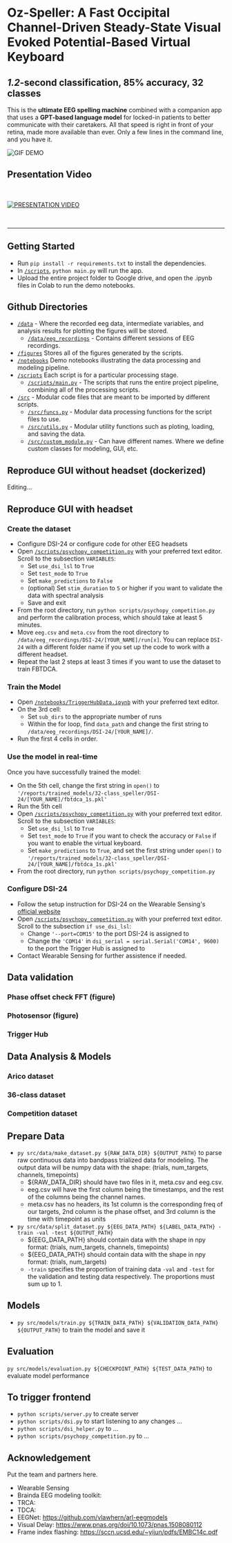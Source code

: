 # Oz-Speller: A Fast Occipital Channel-Driven Steady-State Visual Evoked Potential-Based Virtual Keyboard

## _**1.2**_-second classification, 85% accuracy, 32 classes
This is the **ultimate EEG spelling machine** combined with a companion app that uses a **GPT-based language model** for locked-in patients to better communicate with their caretakers. All that speed is right in front of your retina, made more available than ever. Only a few lines in the command line, and you have it.</br>

![GIF DEMO](./reports/figures/speller.gif)

## Presentation Video 

</br>

[![PRESENTATION VIDEO](https://img.youtube.com/vi/-5eUUtTdpno/0.jpg)](https://www.youtube.com/watch?v=-5eUUtTdpno)

</br>

---

## Getting Started
- Run `pip install -r requirements.txt` to install the dependencies.
- In [`/scripts`](https://github.com/NeuroTech-UCSD/Project-Template/tree/main/scripts), `python main.py` will run the app.
- Upload the entire project folder to Google drive, and open the .ipynb files in Colab to run the demo notebooks.

## Github Directories
<!-- ![](./figures/github_schema.png) -->
- [`/data`](https://github.com/NeuroTech-UCSD/Project-Template/tree/main/data) - Where the recorded eeg data, intermediate variables, and analysis results for plotting the figures will be stored. 
	- [`/data/eeg_recordings`](https://github.com/NeuroTech-UCSD/Project-Template/tree/main/data/eeg_recordings) - Contains different sessions of EEG recordings.
- [`/figures`](https://github.com/NeuroTech-UCSD/Project-Template/tree/main/figures) Stores all of the figures generated by the scripts. 
- [`/notebooks`](https://github.com/NeuroTech-UCSD/Project-Template/tree/main/notebooks) Demo notebooks illustrating the data processing and modeling pipeline. 
- [`/scripts`](https://github.com/NeuroTech-UCSD/Project-Template/tree/main/scripts) Each script is for a particular processing stage.
	- [`/scripts/main.py`](https://github.com/NeuroTech-UCSD/Project-Template/blob/main/scripts/main.py) - The scripts that runs the entire project pipeline, combining all of the processing scripts.
- [`/src`](https://github.com/NeuroTech-UCSD/Project-Template/tree/main/src) - Modular code files that are meant to be imported by different scripts.
	- [`/src/funcs.py`](https://github.com/NeuroTech-UCSD/Project-Template/blob/main/src/funcs.py) - Modular data processing functions for the script files to use.
	- [`/src/utils.py`](https://github.com/NeuroTech-UCSD/Project-Template/blob/main/src/utils.py) - Modular utility functions such as ploting, loading, and saving the data.
	- [`/src/custom_module.py`](https://github.com/NeuroTech-UCSD/Project-Template/blob/main/src/custom_module.py) - Can have different names. Where we define custom classes for modeling, GUI, etc.

## Reproduce GUI without headset (dockerized)
Editing...

## Reproduce GUI with headset
### Create the dataset
- Configure DSI-24 or configure code for other EEG headsets
- Open [`/scripts/psychopy_competition.py`](https://github.com/NeuroTech-UCSD/Oz-Speller/blob/main/scripts/psychopy_competition.py) with your preferred text editor. Scroll to the subsection `VARIABLES`: 
  - Set `use_dsi_lsl` to `True`
  - Set `test_mode` to `True`
  - Set `make_predictions` to `False`
  - (optional) Set `stim_duration` to `5` or higher if you want to validate the data with spectral analysis
  - Save and exit
- From the root directory, run `python scripts/psychopy_competition.py` and perform the calibration process, which should take at least 5 minutes.
- Move `eeg.csv` and `meta.csv` from the root directory to `/data/eeg_recordings/DSI-24/[YOUR_NAME]/run[x]`. You can replace `DSI-24` with a different folder name if you set up the code to work with a different headset.
- Repeat the last 2 steps at least 3 times if you want to use the dataset to train FBTDCA.
### Train the Model
- Open [`/notebooks/TriggerHubData.ipynb`](https://github.com/NeuroTech-UCSD/Oz-Speller/blob/main/scripts/psychopy_competition.py) with your preferred text editor. 
- On the 3rd cell:
  - Set `sub_dirs` to the appropriate number of runs
  - Within the for loop, find `data_path` and change the first string to `/data/eeg_recordings/DSI-24/[YOUR_NAME]/`.
- Run the first 4 cells in order.
### Use the model in real-time
Once you have successfully trained the model:
- On the 5th cell, change the first string in `open()` to `'/reports/trained_models/32-class_speller/DSI-24/[YOUR_NAME]/fbtdca_1s.pkl'`
- Run the 5th cell
- Open [`/scripts/psychopy_competition.py`](https://github.com/NeuroTech-UCSD/Oz-Speller/blob/main/scripts/psychopy_competition.py) with your preferred text editor. Scroll to the subsection `VARIABLES`: 
  - Set `use_dsi_lsl` to `True`
  - Set `test_mode` to `True` if you want to check the accuracy or `False` if you want to enable the virtual keyboard.
  - Set `make_predictions` to `True`, and set the first string under `open()` to `'/reports/trained_models/32-class_speller/DSI-24/[YOUR_NAME]/fbtdca_1s.pkl'`
- From the root directory, run `python scripts/psychopy_competition.py` 
### Configure DSI-24
- Follow the setup instruction for DSI-24 on the Wearable Sensing's [official website](https://wearablesensing.com/dsi-24/)
- Open [`/scripts/psychopy_competition.py`](https://github.com/NeuroTech-UCSD/Oz-Speller/blob/main/scripts/psychopy_competition.py) with your preferred text editor. Scroll to the subsection `if use_dsi_lsl`: 
  - Change `'--port=COM15'` to the port DSI-24 is assigned to
  - Change the `'COM14'` in `dsi_serial = serial.Serial('COM14', 9600)` to the port the Trigger Hub is assigned to
- Contact Wearable Sensing for further assistence if needed.

## Data validation
### Phase offset check FFT (figure)
### Photosensor (figure)
### Trigger Hub

## Data Analysis & Models
### Arico dataset
### 36-class dataset 
### Competition dataset

## Prepare Data
- `py src/data/make_dataset.py ${RAW_DATA_DIR} ${OUTPUT_PATH}` to parse raw continuous data into bandpass trialized data for modeling. The output data will be numpy data with the shape: (trials, num_targets, channels, timepoints) 
  - ${RAW_DATA_DIR} should have two files in it, meta.csv and eeg.csv.
  - eeg.csv will have the first column being the timestamps, and the rest of the columns
being the channel names. 
  - meta.csv has no headers, its 1st column is the corresponding freq of our targets, 2nd column is the phase offset, and 
3rd column is the time with timepoint as units
- `py src/data/split_dataset.py ${EEG_DATA_PATH} ${LABEL_DATA_PATH} -train -val -test ${OUTPUT_PATH}` 
  - ${EEG_DATA_PATH} should contain data with the shape in npy format: (trials, num_targets, channels, timepoints)
  - ${EEG_DATA_PATH} should contain data with the shape in npy format: (trials, num_targets)
  - `-train` specifies the proportion of training data `-val` and `-test` for the validation and testing data respectively. The proportions must sum up to 1.


## Models
- `py src/models/train.py ${TRAIN_DATA_PATH} ${VALIDATION_DATA_PATH} ${OUTPUT_PATH}` to train the model and save it

## Evaluation
`py src/models/evaluation.py ${CHECKPOINT_PATH} ${TEST_DATA_PATH}` to evaluate model performance

## To trigger frontend
- `python scripts/server.py` to create server
- `python scripts/dsi.py` to start listening to any changes ...
- `python scripts/dsi_helper.py` to ...
- `python scripts/psychopy_competition.py` to ...

## Acknowledgement
Put the team and partners here.
- Wearable Sensing
- Brainda EEG modeling toolkit: 
- TRCA:
- TDCA:
- EEGNet: https://github.com/vlawhern/arl-eegmodels
- Visual Delay: https://www.pnas.org/doi/10.1073/pnas.1508080112
- Frame index flashing: https://sccn.ucsd.edu/~yijun/pdfs/EMBC14c.pdf
